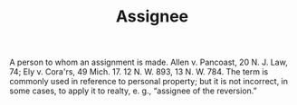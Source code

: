 ---
title: Assignee
letter: A
permalink: "/definitions/bld-assignee.html"
body: A person to whom an assignment is made. Allen v. Pancoast, 20 N. J. Law, 74;
  Ely v. Cora'rs, 49 Mich. 17. 12 N. W. 893, 13 N. W. 784. The term is commonly used
  in reference to personal property; but it is not incorrect, in some cases, to apply
  it to realty, e. g., “assignee of the reversion.”
published_at: '2018-07-07'
source: Black's Law Dictionary 2nd Ed (1910)
layout: post
---